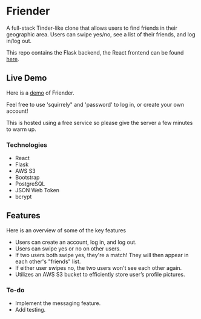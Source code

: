 # Friender

A full-stack Tinder-like clone that allows users to find friends in their geographic area. Users can swipe yes/no, see a list of their friends, and log in/log out.

This repo contains the Flask backend, the React frontend can be found <a href="https://github.com/celestekilgore/friender-frontend">here</a>.

## Live Demo

Here is a [demo](https://friend-er.surge.sh/) of Friender. 

Feel free to use 'squirrely" and 'password' to log in, or create your own account! 

This is hosted using a free service so please give the server a few minutes to warm up. 

### Technologies
- React
- Flask
- AWS S3
- Bootstrap
- PostgreSQL
- JSON Web Token
- bcrypt

## Features
Here is an overview of some of the key features

- Users can create an account, log in, and log out.
- Users can swipe yes or no on other users.
- If two users both swipe yes, they're a match! They will then appear in each other's "friends" list.
- If either user swipes no, the two users won't see each other again.
- Utilizes an AWS S3 bucket to efficiently store user’s profile pictures.

### To-do
- Implement the messaging feature.
- Add testing. 
